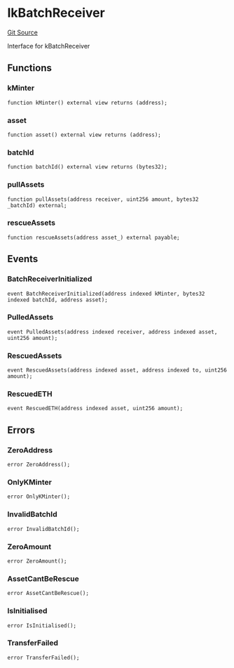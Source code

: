 # IkBatchReceiver
[Git Source](https://github.com/VerisLabs/KAM/blob/e655bf086c79b14fd5ccde0a4ddfa1609e381102/src/interfaces/IkBatchReceiver.sol)

Interface for kBatchReceiver


## Functions
### kMinter


```solidity
function kMinter() external view returns (address);
```

### asset


```solidity
function asset() external view returns (address);
```

### batchId


```solidity
function batchId() external view returns (bytes32);
```

### pullAssets


```solidity
function pullAssets(address receiver, uint256 amount, bytes32 _batchId) external;
```

### rescueAssets


```solidity
function rescueAssets(address asset_) external payable;
```

## Events
### BatchReceiverInitialized

```solidity
event BatchReceiverInitialized(address indexed kMinter, bytes32 indexed batchId, address asset);
```

### PulledAssets

```solidity
event PulledAssets(address indexed receiver, address indexed asset, uint256 amount);
```

### RescuedAssets

```solidity
event RescuedAssets(address indexed asset, address indexed to, uint256 amount);
```

### RescuedETH

```solidity
event RescuedETH(address indexed asset, uint256 amount);
```

## Errors
### ZeroAddress

```solidity
error ZeroAddress();
```

### OnlyKMinter

```solidity
error OnlyKMinter();
```

### InvalidBatchId

```solidity
error InvalidBatchId();
```

### ZeroAmount

```solidity
error ZeroAmount();
```

### AssetCantBeRescue

```solidity
error AssetCantBeRescue();
```

### IsInitialised

```solidity
error IsInitialised();
```

### TransferFailed

```solidity
error TransferFailed();
```

